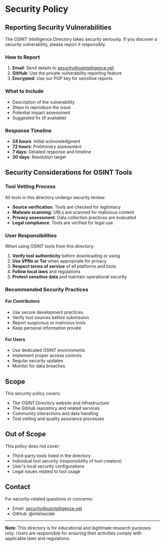 # Security Policy

## Reporting Security Vulnerabilities

The OSINT Intelligence Directory takes security seriously. If you discover a security vulnerability, please report it responsibly.

### How to Report

1. **Email**: Send details to security@osintelligence.net
2. **GitHub**: Use the private vulnerability reporting feature
3. **Encrypted**: Use our PGP key for sensitive reports

### What to Include

- Description of the vulnerability
- Steps to reproduce the issue
- Potential impact assessment
- Suggested fix (if available)

### Response Timeline

- **24 hours**: Initial acknowledgment
- **72 hours**: Preliminary assessment
- **7 days**: Detailed response and timeline
- **30 days**: Resolution target

## Security Considerations for OSINT Tools

### Tool Vetting Process

All tools in this directory undergo security review:

- **Source verification**: Tools are checked for legitimacy
- **Malware scanning**: URLs are scanned for malicious content
- **Privacy assessment**: Data collection practices are evaluated
- **Legal compliance**: Tools are verified for legal use

### User Responsibilities

When using OSINT tools from this directory:

1. **Verify tool authenticity** before downloading or using
2. **Use VPNs or Tor** when appropriate for privacy
3. **Respect terms of service** of all platforms and tools
4. **Follow local laws** and regulations
5. **Protect sensitive data** and maintain operational security

### Recommended Security Practices

#### For Contributors
- Use secure development practices
- Verify tool sources before submission
- Report suspicious or malicious tools
- Keep personal information private

#### For Users
- Use dedicated OSINT environments
- Implement proper access controls
- Regular security updates
- Monitor for data breaches

## Scope

This security policy covers:
- The OSINT Directory website and infrastructure
- The GitHub repository and related services
- Community interactions and data handling
- Tool vetting and quality assurance processes

## Out of Scope

This policy does not cover:
- Third-party tools listed in the directory
- Individual tool security (responsibility of tool creators)
- User's local security configurations
- Legal issues related to tool usage

## Contact

For security-related questions or concerns:
- Email: security@osintelligence.net
- GitHub: @intelseclab

---

**Note**: This directory is for educational and legitimate research purposes only. Users are responsible for ensuring their activities comply with applicable laws and regulations.
